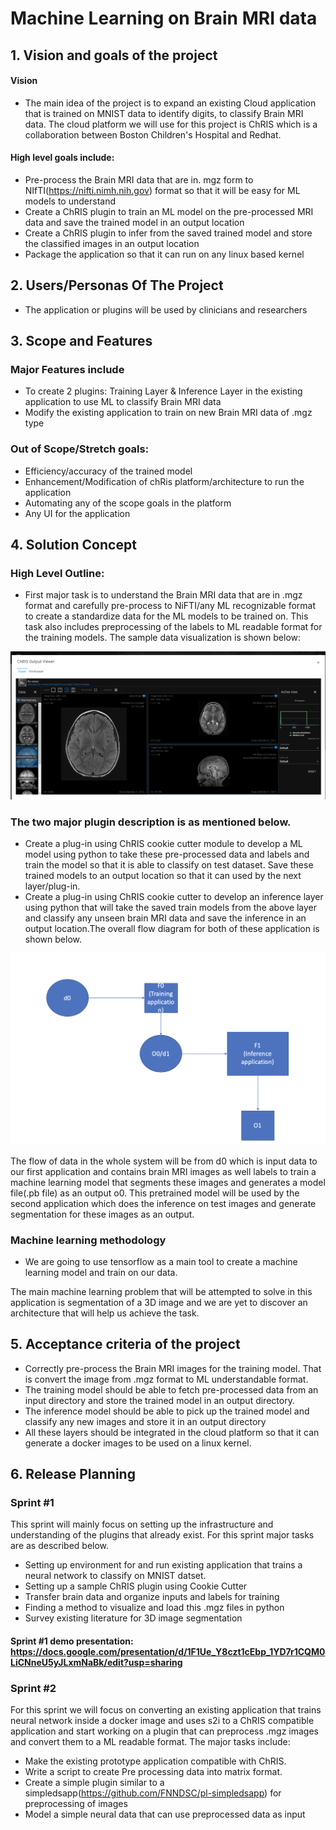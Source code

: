 # Machine Learning on Brain MRI data

## 1. Vision and goals of the project

#### Vision 

* The main idea of the project is to expand an existing Cloud application that is trained on MNIST data to identify digits, to classify Brain MRI data. The cloud platform we will use for this project is ChRIS which is a collaboration between Boston Children's Hospital and Redhat.


#### High level goals include:
*	Pre-process the Brain MRI data that are in. mgz form to NIfTI(https://nifti.nimh.nih.gov) format so that it will be easy for ML models to understand
*	Create a ChRIS plugin to train an ML model on the pre-processed MRI data and save the trained model in an output location
*	Create a ChRIS plugin to infer from the saved trained model and store the classified images in an output location
*	Package the application so that it can run on any linux based kernel



## 2. Users/Personas Of The Project

* The application or plugins will be used by clinicians and researchers


## 3. Scope and Features

### Major Features include

*	To create 2 plugins: Training Layer & Inference Layer in the existing application to use ML to classify Brain MRI data
* Modify the existing application to train on new Brain MRI data of .mgz type


### Out of Scope/Stretch goals:
*	Efficiency/accuracy of the trained model
*	Enhancement/Modification of chRis platform/architecture to run the application
*	Automating any of the scope goals in the platform
*	Any UI for the application


## 4. Solution Concept

### High Level Outline:

*	First major task is to understand the Brain MRI data that are in .mgz format and carefully pre-process to NiFTI/any ML recognizable format to create a standardize data for the ML models to be trained on. This task also includes preprocessing of  the labels to ML readable format for the training models.
The sample data visualization is shown below:

![Image description](https://github.com/BU-NU-CLOUD-F19/Machine_Learning_on_Brain_MRI_data/blob/master/PACSPull_Output.png)


### The two major plugin description is as mentioned below.


*	Create a plug-in using ChRIS cookie cutter module to develop a ML model using python to take these pre-processed data and labels and train the model so that it is able to classify on test dataset. Save these trained models to an output location so that it can used by the next layer/plug-in.
*	Create a plug-in using ChRIS cookie cutter to develop an inference layer using python that will take the saved train models from the above layer and classify any unseen brain MRI data and save the inference in an output location.The overall flow diagram for both of these application is shown below.

![Image description](https://github.com/BU-NU-CLOUD-F19/Machine_Learning_on_Brain_MRI_data/blob/master/Screen%20Shot%202019-09-24%20at%203.15.16%20PM.png)



The flow of data in the whole system will be from d0 which is input data to our first application and contains brain MRI images as well labels to train a machine learning model that segments these images and generates a model file(.pb file) as an output o0. This pretrained model will be used by the second application which does the inference on test images and generate segmentation for these images as an output.

### Machine learning methodology

* We are going to use tensorflow as a main tool to create a machine learning model and train on our data. 






The main machine learning problem that will be attempted to solve in this application is segmentation of a 3D image and we are yet to discover an architecture that will help us achieve the task. 

## 5. Acceptance criteria of the project

*	Correctly pre-process the Brain MRI images for the training model. That is convert the image from .mgz format to ML understandable format.
*	The training model should be able to fetch pre-processed data from an input directory and store the trained model in an output directory.
*	The inference model should be able to pick up the trained model and classify any new images and store it in an output directory
*	All these layers should be integrated in the cloud platform so that it can generate a docker images to be used on a linux kernel.



## 6. Release Planning 

### Sprint #1

This sprint will mainly focus on setting up the infrastructure and understanding of the plugins that already exist. For this sprint major tasks are as described below.
* Setting up environment for and run existing application that trains a neural network to classify on MNIST datset.
* Setting up a sample ChRIS plugin using Cookie Cutter 
* Transfer brain data and organize inputs and labels for training
* Finding a method to visualize and load this .mgz files in python
* Survey existing literature for 3D image segmentation

#### Sprint #1 demo presentation: https://docs.google.com/presentation/d/1F1Ue_Y8czt1cEbp_1YD7r1CQM0LiCNneU5yJLxmNaBk/edit?usp=sharing


### Sprint #2

For this sprint we will focus on converting an existing application that trains neural network inside a docker image and uses s2i to a ChRIS compatible application and start working on a plugin that can preprocess .mgz images and convert them to a ML readable format. The major tasks include:

* Make the existing prototype application compatible with ChRIS.
* Write a script to create Pre processing data into matrix format.
* Create a simple plugin similar to a simpledsapp(https://github.com/FNNDSC/pl-simpledsapp) for preprocessing of images
* Model a simple neural data that can use preprocessed data as input



